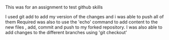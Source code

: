 
This was for an assignment to test github skills



I used git add to add my version of the changes and i was able to push all of them
Required was also to use the 'echo' command to add content to the new files , add, commit and push to my forked repository.
I was also able to add changes to the different branches using 'git checkout'

